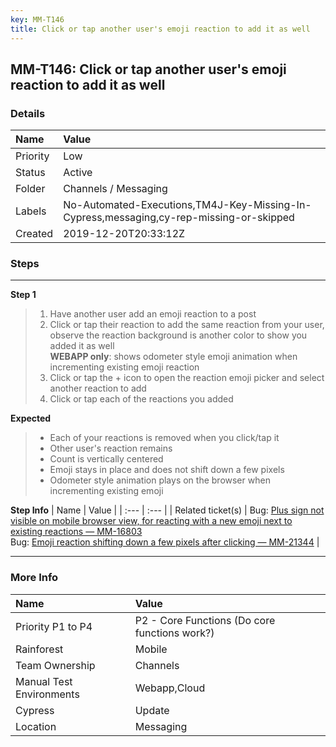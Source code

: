 ```yaml
---
key: MM-T146
title: Click or tap another user's emoji reaction to add it as well
---
```


## MM-T146: Click or tap another user's emoji reaction to add it as well

### Details

| Name     | Value                                                                                   |
| :------- | :-------------------------------------------------------------------------------------- |
| Priority | Low                                                                                     |
| Status   | Active                                                                                  |
| Folder   | Channels / Messaging                                                                    |
| Labels   | No-Automated-Executions,TM4J-Key-Missing-In-Cypress,messaging,cy-rep-missing-or-skipped |
| Created  | 2019-12-20T20:33:12Z                                                                    |

### Steps

<hr/>

**Step 1**

> <article><ol><li>Have another user add an emoji reaction to a post</li><li>Click or tap their reaction to add the same reaction from your user, observe the reaction background is another color to show you added it as well<br><strong>WEBAPP only</strong>: shows odometer style emoji animation when incrementing existing emoji reaction</li><li>Click or tap the + icon to open the reaction emoji picker and select another reaction to add</li><li>Click or tap each of the reactions you added</li></ol></article>

**Expected**

> <article><ul><li>Each of your reactions is removed when you click/tap it</li><li>Other user's reaction remains</li><li>Count is vertically centered</li><li>Emoji stays in place and does not shift down a few pixels</li><li>Odometer style animation plays on the browser when incrementing existing emoji&nbsp;</li></ul></article>

**Step Info**
| Name | Value |
| :--- | :--- |
| Related ticket(s) | Bug:&nbsp;<a href="https://mattermost.atlassian.net/browse/MM-16803" rel="noopener noreferrer" target="_blank">Plus sign not visible on mobile browser view, for reacting with a new emoji next to existing reactions — MM-16803</a><a href="https://mattermost.atlassian.net/browse/MM-21344" rel="noopener noreferrer" target="_blank"></a><br>Bug:&nbsp;<a href="https://mattermost.atlassian.net/browse/MM-21344" rel="noopener noreferrer" target="_blank">Emoji reaction shifting down a few pixels after clicking — MM-21344</a> |

<hr/>

### More Info

| Name                     | Value                                         |
| :----------------------- | :-------------------------------------------- |
| Priority P1 to P4        | P2 - Core Functions (Do core functions work?) |
| Rainforest               | Mobile                                        |
| Team Ownership           | Channels                                      |
| Manual Test Environments | Webapp,Cloud                                  |
| Cypress                  | Update                                        |
| Location                 | Messaging                                     |
